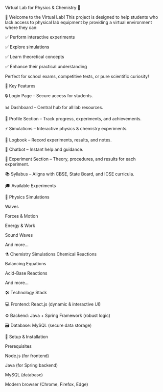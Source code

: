 Virtual Lab for Physics & Chemistry 🧪

🌟 Welcome to the Virtual Lab!
This project is designed to help students who lack access to physical lab equipment by providing a virtual environment where they can:

✅ Perform interactive experiments

✅ Explore simulations

✅ Learn theoretical concepts

✅ Enhance their practical understanding

Perfect for school exams, competitive tests, or pure scientific curiosity!

🚀 Key Features

🔒 Login Page – Secure access for students.

📊 Dashboard – Central hub for all lab resources.

👤 Profile Section – Track progress, experiments, and achievements.

⚡ Simulations – Interactive physics & chemistry experiments.

📖 Logbook – Record experiments, results, and notes.

🤖 Chatbot – Instant help and guidance.

🧪 Experiment Section – Theory, procedures, and results for each experiment.

📚 Syllabus – Aligns with CBSE, State Board, and ICSE curricula.

🎓 Available Experiments

🔬 Physics Simulations

Waves

Forces & Motion

Energy & Work

Sound Waves

And more...

⚗️ Chemistry Simulations
Chemical Reactions

Balancing Equations

Acid-Base Reactions

And more...

🛠️ Technology Stack

💻 Frontend: React.js (dynamic & interactive UI)

⚙️ Backend: Java + Spring Framework (robust logic)

🗃️ Database: MySQL (secure data storage)

🔧 Setup & Installation

Prerequisites

Node.js (for frontend)

Java (for Spring backend)

MySQL (database)

Modern browser (Chrome, Firefox, Edge)

